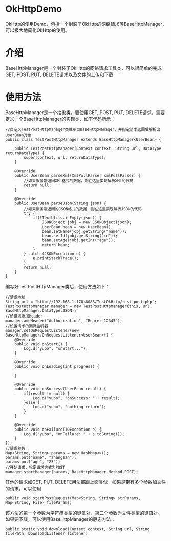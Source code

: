 # OkHttpDemo
OkHttp的使用Demo，包括一个封装了OkHttp的网络请求类BaseHttpManager，可以极大地简化OkHttp的使用。

# 介绍
BaseHttpManager是一个封装了OkHttp的网络请求工具类，可以很简单的完成GET, POST, PUT, DELETE请求以及文件的上传和下载

# 使用方法
BaseHttpManager是一个抽象类，要使用GET, POST, PUT, DELETE请求，需要定义一个BaseHttpManager的实现类，如下代码所示：
```
//自定义TestPostHttpManager类继承自BaseHttpManager，并指定请求返回后解析出UserBean对象
public class TestPostHttpManager extends BaseHttpManager<UserBean> {

    public TestPostHttpManager(Context context, String url, DataType returnDataType) {
        super(context, url, returnDataType);
    }

    @Override
    public UserBean parseXml(XmlPullParser xmlPullParser) {
        //如果服务端返回XML格式的数据，则在这里实现解析XML的代码
        return null;
    }

    @Override
    public UserBean parseJson(String json) {
        //如果服务端返回的JSON格式的数据，则在这里实现解析JSON的代码
        try {
            if(!TextUtils.isEmpty(json)) {
                JSONObject jobj = new JSONObject(json);
                UserBean bean = new UserBean();
                bean.setName(jobj.getString("name"));
                bean.setId(jobj.getString("id"));
                bean.setAge(jobj.getInt("age"));
                return bean;
            }
        } catch (JSONException e) {
            e.printStackTrace();
        }
        return null;
    }
}
```
编写好TestPostHttpManager类后，使用方法如下：
```
//请求地址
String url = "http://192.168.1.170:8088/TestOkHttp/test_post.php";
TestPostHttpManager manager = new TestPostHttpManager(this, url, BaseHttpManager.DataType.JSON);
//给请求添加Header
manager.addHeader("Authorization", "Bearer 12345");
//设置请求的回调监听器
manager.setOnRequestListener(new BaseHttpManager.OnRequestListener<UserBean>() {
    @Override
    public void onStart() {
        Log.d("yubo", "onStart...");
    }

    @Override
    public void onLoading(int progress) {

    }

    @Override
    public void onSuccess(UserBean result) {
        if(result != null) {
            Log.d("yubo", "onSuccess: " + result);
        }else {
            Log.d("yubo", "nothing return");
        }
    }

    @Override
    public void onFailure(IOException e) {
        Log.d("yubo", "onFailure: " + e.toString());
    }
});
//请求参数
Map<String, String> params = new HashMap<>();
params.put("name", "zhangsan");
params.put("age", "25");
//开始请求，指定请求方式为POST
manager.startManager(params, BaseHttpManager.Method.POST);
```
其他的请求如GET, PUT, DELETE用法都跟上面类似，如果是带有多个参数加文件的请求，可以使用
```
public void startPostRequest(Map<String, String> strParams, Map<String, File> fileParams)
```
该方法的第一个参数为字符串类型的键值对，第二个参数为文件类型的键值对。
如果要下载，可以使用BaseHttpManager的静态方法：
```
public static void download(Context context, String url, String filePath, DownloadListener listener)
```

